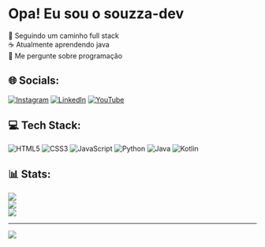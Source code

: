 # Opa! Eu sou o souzza-dev
🔭 Seguindo um caminho full stack<br>☕ Atualmente aprendendo java<br>💬 Me pergunte sobre programação


## 🌐 Socials:
<a href="https://www.instagram.com/souzadev.ofc?igsh=dG5idmxhMWkyb3k3"></a>[![Instagram](https://img.shields.io/badge/Instagram-%23E4405F.svg?logo=Instagram&logoColor=white)](https://instagram.com/souzza-sn)
<a href="https://linkedin.com/in/Vitor Souza">![LinkedIn](https://img.shields.io/badge/LinkedIn-%230077B5.svg?logo=linkedin&logoColor=white)</a>
[![YouTube](https://img.shields.io/badge/YouTube-%23FF0000.svg?logo=YouTube&logoColor=white)](https://youtube.com/@SouzaDevv) 

## 💻 Tech Stack:
![HTML5](https://img.shields.io/badge/html5-%23E34F26.svg?style=for-the-badge&logo=html5&logoColor=white)
![CSS3](https://img.shields.io/badge/css3-%231572B6.svg?style=for-the-badge&logo=css3&logoColor=white)
![JavaScript](https://img.shields.io/badge/javascript-%23323330.svg?style=for-the-badge&logo=javascript&logoColor=%23F7DF1E)
![Python](https://img.shields.io/badge/python-3670A0?style=for-the-badge&logo=python&logoColor=ffdd54)
![Java](https://img.shields.io/badge/java-%23ED8B00.svg?style=for-the-badge&logo=openjdk&logoColor=white) ![Kotlin](https://img.shields.io/badge/kotlin-%237F52FF.svg?style=for-the-badge&logo=kotlin&logoColor=white) 
## 📊 Stats:
![](https://github-readme-stats.vercel.app/api?username=souzza-dev&theme=tokyonight&hide_border=false&include_all_commits=true&count_private=false)<br/>
![](https://nirzak-streak-stats.vercel.app/?user=souzza-dev&theme=tokyonight&hide_border=false)<br/>
![](https://github-readme-stats.vercel.app/api/top-langs/?username=souzza-dev&theme=tokyonight&hide_border=false&include_all_commits=true&count_private=false&layout=compact)

---
[![](https://visitcount.itsvg.in/api?id=souzza-dev&icon=0&color=0)](https://visitcount.itsvg.in)

<!-- Proudly created with GPRM ( https://gprm.itsvg.in ) -->
